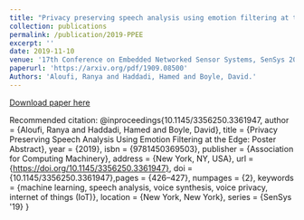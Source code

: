 ```yaml
---
title: "Privacy preserving speech analysis using emotion filtering at the edge"
collection: publications
permalink: /publication/2019-PPEE
excerpt: ''
date: 2019-11-10
venue: '17th Conference on Embedded Networked Sensor Systems, SenSys 2019'
paperurl: 'https://arxiv.org/pdf/1909.08500'
Authors: 'Aloufi, Ranya and Haddadi, Hamed and Boyle, David.'
---
```



[Download paper here](https://arxiv.org/pdf/1909.08500)

Recommended citation:
@inproceedings{10.1145/3356250.3361947, 
author = {Aloufi, Ranya and Haddadi, Hamed and Boyle, David}, 
title = {Privacy Preserving Speech Analysis Using Emotion Filtering at the Edge: Poster Abstract}, 
year = {2019}, isbn = {9781450369503}, publisher = {Association for Computing Machinery}, 
address = {New York, NY, USA}, url = {https://doi.org/10.1145/3356250.3361947}, 
doi = {10.1145/3356250.3361947},pages = {426–427}, numpages = {2}, 
keywords = {machine learning, speech analysis, voice synthesis, voice privacy, internet of things (IoT)}, 
location = {New York, New York}, series = {SenSys '19} }
